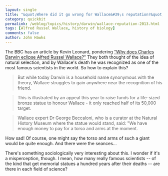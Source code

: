 ```yaml
---
layout: single 
title: "&quot;Where did it go wrong for Wallace&#39;s reputation?&quot;" 
category: quickbit
permalink: /weblog/topics/history/darwin/wallace-reputation-2013.html
tags: [Alfred Russel Wallace, history of biology] 
comments: false 
author: John Hawks 
---
```


The BBC has an article by Kevin Leonard, pondering <a href="http://www.bbc.co.uk/news/uk-wales-21549079">"Why does Charles Darwin eclipse Alfred Russel Wallace?"</a> They both thought of the idea of natural selection, and by Wallace's death he was recognized as one of the most famous scientists in the world. So how to explain this?

<blockquote>But while today Darwin is a household name synonymous with the theory, Wallace struggles to gain anywhere near the recognition of his friend.</blockquote>

<blockquote>This is illustrated by an appeal this year to raise funds for a life-sized bronze statue to honour Wallace - it only reached half of its 50,000 target.</blockquote>

<blockquote>Wallace expert Dr George Beccaloni, who is a curator at the Natural History Museum where the statue would stand, said: "We have enough money to pay for a torso and arms at the moment.</blockquote>

How sad! Of course, one might say the torso and arms of such a giant would be quite enough. And there were the seances...

There's something sociologically very interesting about this. I wonder if it's a misperception, though. I mean, how many really famous scientists -- of the kind that get memorial statues a hundred years after their deaths -- are there in each field of science? 


